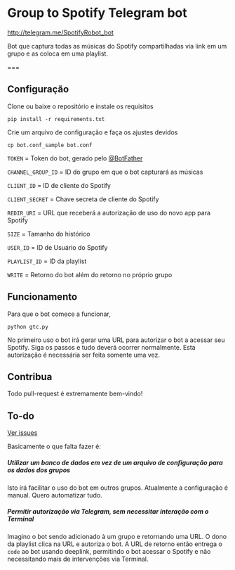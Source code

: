 # Group to Spotify Telegram bot

http://telegram.me/SpotifyRobot_bot

Bot que captura todas as músicas do Spotify compartilhadas via link em um grupo e as coloca em uma playlist.

===

## Configuração

Clone ou baixe o repositório e instale os requisitos

```
pip install -r requirements.txt
```

Crie um arquivo de configuração e faça os ajustes devidos

```
cp bot.conf_sample bot.conf
```

`TOKEN` = Token do bot, gerado pelo [@BotFather](http://telegram.me/botfather)

`CHANNEL_GROUP_ID` = ID do grupo em que o bot capturará as músicas

`CLIENT_ID` = ID de cliente do Spotify

`CLIENT_SECRET` = Chave secreta de cliente do Spotify

`REDIR_URI` = URL que receberá a autorização de uso do novo app para Spotify

`SIZE` = Tamanho do histórico

`USER_ID` = ID de Usuário do Spotify

`PLAYLIST_ID` = ID da playlist

`WRITE` = Retorno do bot além do retorno no próprio grupo

## Funcionamento

Para que o bot comece a funcionar,

```
python gtc.py
```

No primeiro uso o bot irá gerar uma URL para autorizar o bot a acessar seu Spotify. Siga os passos e tudo deverá ocorrer normalmente. Esta autorização é necessária ser feita somente uma vez.

## Contribua

Todo pull-request é extremamente bem-vindo!

## To-do

[Ver issues](https://github.com/GabrielRF/GroupToSpotify/issues)

Basicamente o que falta fazer é:

##### Utilizar um banco de dados em vez de um arquivo de configuração para os dados dos grupos

Isto irá facilitar o uso do bot em outros grupos. Atualmente a configuração é manual. Quero automatizar tudo.

##### Permitir autorização via Telegram, sem necessitar interação com o Terminal

Imagino o bot sendo adicionado à um grupo e retornando uma URL. O dono da playlist clica na URL e autoriza o bot. A URL de retorno então entrega o `code` ao bot usando deeplink, permitindo o bot acessar o Spotify e não necessitando mais de intervenções via Terminal.
